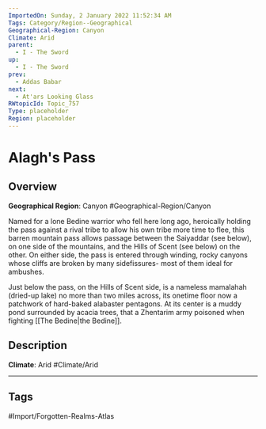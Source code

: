 ```yaml
---
ImportedOn: Sunday, 2 January 2022 11:52:34 AM
Tags: Category/Region--Geographical
Geographical-Region: Canyon
Climate: Arid
parent:
  - I - The Sword
up:
  - I - The Sword
prev:
  - Addas Babar
next:
  - At'ars Looking Glass
RWtopicId: Topic_757
Type: placeholder
Region: placeholder
---
```

# Alagh's Pass
## Overview
**Geographical Region**: Canyon
#Geographical-Region/Canyon

Named for a lone Bedine warrior who fell here long ago, heroically holding the pass against a rival tribe to allow his own tribe more time to flee, this barren mountain pass allows passage between the Saiyaddar (see below), on one side of the mountains, and the Hills of Scent (see below) on the other. On either side, the pass is entered through winding, rocky canyons whose cliffs are broken by many sidefissures- most of them ideal for ambushes.

Just below the pass, on the Hills of Scent side, is a nameless mamalahah (dried-up lake) no more than two miles across, its onetime floor now a patchwork of hard-baked alabaster pentagons. At its center is a muddy pond surrounded by acacia trees, that a Zhentarim army poisoned when fighting [[The Bedine|the Bedine]].

## Description
**Climate**: Arid
#Climate/Arid


---
## Tags
#Import/Forgotten-Realms-Atlas

